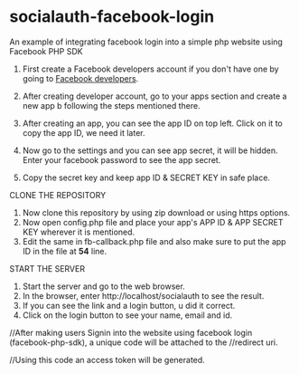 # socialauth-facebook-login

An example of integrating facebook login into a simple php website using Facebook PHP SDK

1. First create a Facebook developers account if you don't have one by going to <a href="https://www.developers.facebook.com">Facebook developers</a>.
2. After creating developer account, go to your apps section and create a new app b following the steps mentioned there.

3. After creating an app, you can see the app ID on top left. Click on it to copy the app ID, we need it later.
4. Now go to the settings and you can see app secret, it will be hidden. Enter your facebook password to see the app secret.
5. Copy the secret key and keep app ID & SECRET KEY in safe place.

CLONE THE REPOSITORY
1. Now clone this repository by using zip download or using https options.
2. Now open config.php file and place your app's APP ID & APP SECRET KEY wherever it is mentioned.
3. Edit the same in fb-callback.php file and also make sure to put the app ID in the file at <strong>54</strong> line.

START THE SERVER
1. Start the server and go to the web browser.
2. In the browser, enter http://localhost/socialauth  to see the result.
3. If you can see the link and a login button, u did it correct.
4. Click on the login button to see your name, email and id.

//After making users Signin into the website using facebook login (facebook-php-sdk), a unique code will be attached to the //redirect uri.

//Using this code an access token will be generated.
